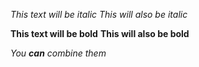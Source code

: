 _This text will be italic_
_This will also be italic_

**This text will be bold**
**This will also be bold**

_You **can** combine them_
